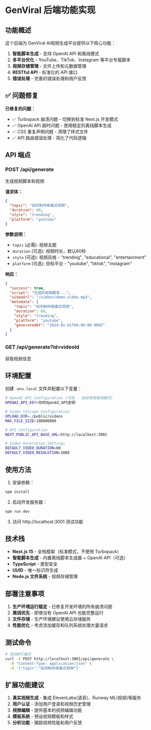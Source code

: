 # GenViral 后端功能实现

## 功能概述

这个后端为 GenViral AI视频生成平台提供以下核心功能：

1. **智能脚本生成** - 支持 OpenAI API 和离线模式
2. **多平台优化** - YouTube、TikTok、Instagram 等平台专属脚本
3. **视频存储管理** - 文件上传和元数据管理
4. **RESTful API** - 标准化的 API 接口
5. **错误处理** - 完善的错误处理和用户反馈

## ✅ 问题修复

**已修复的问题：**
- ✅ Turbopack 崩溃问题 - 切换到标准 Next.js 开发模式
- ✅ OpenAI API 超时问题 - 使用稳定的离线脚本生成
- ✅ CSS 重复声明问题 - 清理了样式文件
- ✅ API 路由错误处理 - 简化了代码逻辑

## API 端点

### POST /api/generate
生成视频脚本和视频

**请求体：**
```json
{
  "topic": "如何制作病毒式视频",
  "duration": 60,
  "style": "trending",
  "platform": "youtube"
}
```

**参数说明：**
- `topic` (必需): 视频主题
- `duration` (可选): 视频时长，默认60秒
- `style` (可选): 视频风格 - "trending", "educational", "entertainment"
- `platform` (可选): 目标平台 - "youtube", "tiktok", "instagram"

**响应：**
```json
{
  "success": true,
  "script": "生成的视频脚本...",
  "videoUrl": "/videos/demo-video.mp4",
  "metadata": {
    "topic": "如何制作病毒式视频",
    "duration": 60,
    "style": "trending",
    "platform": "youtube",
    "generatedAt": "2024-01-01T00:00:00.000Z"
  }
}
```

### GET /api/generate?id=videoId
获取视频信息

## 环境配置

创建 `.env.local` 文件并配置以下变量：

```bash
# OpenAI API Configuration (可选 - 目前使用离线模式)
OPENAI_API_KEY=你的OpenAI_API密钥

# Video Storage Configuration
UPLOAD_DIR=./public/videos
MAX_FILE_SIZE=100000000

# API Configuration
NEXT_PUBLIC_API_BASE_URL=http://localhost:3001

# Video Generation Settings
DEFAULT_VIDEO_DURATION=60
DEFAULT_VIDEO_RESOLUTION=1080
```

## 使用方法

1. 安装依赖：
```bash
npm install
```

2. 启动开发服务器：
```bash
npm run dev
```

3. 访问 http://localhost:3001 测试功能

## 技术栈

- **Next.js 15** - 全栈框架（标准模式，不使用 Turbopack）
- **智能脚本生成** - 内置离线脚本生成器 + OpenAI API（可选）
- **TypeScript** - 类型安全
- **UUID** - 唯一标识符生成
- **Node.js 文件系统** - 视频存储管理

## 部署注意事项

1. **生产环境运行稳定** - 已修复开发环境的所有崩溃问题
2. **离线优先** - 即使没有 OpenAI API 也能完整运行
3. **文件存储** - 生产环境建议使用云存储服务
4. **性能优化** - 考虑添加缓存和队列系统处理大量请求

## 测试命令

```bash
# 测试API端点
curl -X POST http://localhost:3001/api/generate \
  -H "Content-Type: application/json" \
  -d '{"topic":"如何制作病毒式视频"}'
```

## 扩展功能建议

1. **真实视频生成** - 集成 ElevenLabs(语音)、Runway ML(视频)等服务
2. **用户认证** - 添加用户登录和视频历史管理
3. **视频编辑** - 提供基本的视频编辑功能
4. **模板系统** - 预设视频模板和样式
5. **分析功能** - 跟踪视频性能和用户反馈